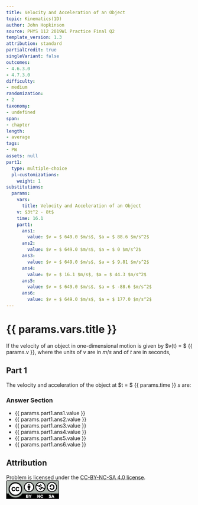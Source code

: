 ```yaml
---
title: Velocity and Acceleration of an Object
topic: Kinematics(1D)
author: John Hopkinson
source: PHYS 112 2019W1 Practice Final Q2
template_version: 1.3
attribution: standard
partialCredit: true
singleVariant: false
outcomes:
- 4.6.3.0
- 4.7.3.0
difficulty:
- medium
randomization:
- 2
taxonomy:
- undefined
span:
- chapter
length:
- average
tags:
- PW
assets: null
part1:
  type: multiple-choice
  pl-customizations:
    weight: 1
substitutions:
  params:
    vars:
      title: Velocity and Acceleration of an Object
    v: $3t^2 - 8t$
    time: 16.1
    part1:
      ans1:
        value: $v = $ 649.0 $m/s$, $a = $ 88.6 $m/s^2$
      ans2:
        value: $v = $ 649.0 $m/s$, $a = $ 0 $m/s^2$
      ans3:
        value: $v = $ 649.0 $m/s$, $a = $ 9.81 $m/s^2$
      ans4:
        value: $v = $ 16.1 $m/s$, $a = $ 44.3 $m/s^2$
      ans5:
        value: $v = $ 649.0 $m/s$, $a = $ -88.6 $m/s^2$
      ans6:
        value: $v = $ 649.0 $m/s$, $a = $ 177.0 $m/s^2$
---
```

# {{ params.vars.title }}
If the velocity of an object in one-dimensional motion is given by $v(t) = $ {{ params.v }}, where the units of $v$ are in $m/s$ and of $t$ are in seconds,

## Part 1

The velocity and acceleration of the object at $t = $ {{ params.time }} $s$ are:

### Answer Section

- {{ params.part1.ans1.value }}
- {{ params.part1.ans2.value }}
- {{ params.part1.ans3.value }}
- {{ params.part1.ans4.value }}
- {{ params.part1.ans5.value }}
- {{ params.part1.ans6.value }}

## Attribution

Problem is licensed under the [CC-BY-NC-SA 4.0 license](https://creativecommons.org/licenses/by-nc-sa/4.0/).<br> ![The Creative Commons 4.0 license requiring attribution-BY, non-commercial-NC, and share-alike-SA license.](https://raw.githubusercontent.com/firasm/bits/master/by-nc-sa.png)